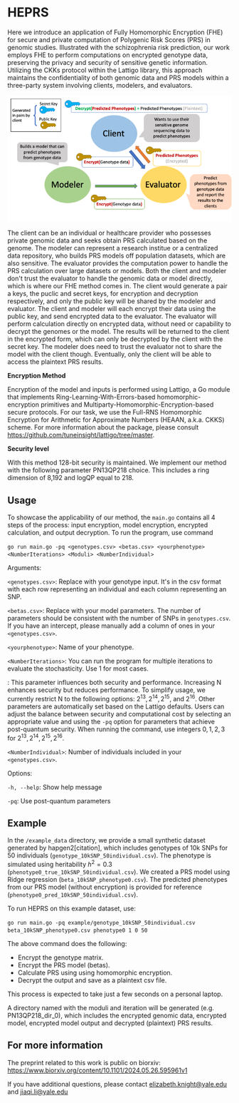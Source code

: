 # HEPRS

Here we introduce an application of Fully Homomorphic Encryption (FHE) for secure and private computation of Polygenic Risk Scores (PRS) in genomic studies. Illustrated with the schizophrenia risk prediction, our work employs FHE to perform computations on encrypted genotype data, preserving the privacy and security of sensitive genetic information. Utilizing the CKKs protocol within the Lattigo library, this approach maintains the confidentiality of both genomic data and PRS models within a three-party system involving clients, modelers, and evaluators. 

![text](fig1.png)

The client can be an individual or healthcare provider who possesses private genomic data and seeks obtain PRS calculated based on the genome. The modeler can represent a research institue or a centralized data repository, who builds PRS models off population datasets, which are also sensitive. The evaluator provides the computation power to handle the PRS calculation over large datasets or models. Both the client and modeler don't trust the evaluator to handle the genomic data or model directly, which is where our FHE method comes in. The client would generate a pair a keys, the puclic and secret keys, for encryption and decryption respectively, and only the public key will be shared by the modeler and evaluator. The client and modeler will each encrypt their data using the public key, and send encrypted data to the evaluator. The evaluator will perform calculation directly on encrypted data, without need or capability to decrypt the genomes or the model. The results will be returned to the client in the encrypted form, which can only be decrypted by the client with the secret key. The modeler does need to trust the evaluator not to share the model with the client though. Eventually, only the client will be able to access the plaintext PRS results.

**Encryption Method**

Encryption of the model and inputs is performed using Lattigo, a Go module that implements Ring-Learning-With-Errors-based homomorphic-encryption primitives and Multiparty-Homomorphic-Encryption-based secure protocols. For our task, we use the Full-RNS Homomorphic Encryption for Arithmetic for Approximate Numbers (HEAAN, a.k.a. CKKS) scheme. For more information about the package, please consult https://github.com/tuneinsight/lattigo/tree/master.

**Security level**

With this method 128-bit security is maintained. We implement our method with the following parameter PN13QP218 choice. This includes a ring dimension of 8,192 and logQP equal to 218.

## Usage

To showcase the applicability of our method, the `main.go` contains all 4 steps of the process: input encryption, model encryption, encrypted calculation, and output decryption. To run the program, use command

`go run main.go -pq <genotypes.csv> <betas.csv> <yourphenotype> <NumberIterations> <Moduli> <NumberIndividual>`

Arguments:

`<genotypes.csv>`: Replace with your genotype input. It's in the csv format with each row representing an individual and each column representing an SNP.

`<betas.csv>`: Replace with your model parameters. The number of parameters should be consistent with the number of SNPs in `genotypes.csv`. If you have an intercept, please manually add a column of ones in your `<genotypes.csv>`.

`<yourphenotype>`: Name of your phenotype.

`<NumberIterations>`: You can run the program for multiple iterations to evaluate the stochasticity. Use 1 for most cases.

<Moduli>: This parameter influences both security and performance. Increasing N enhances security but reduces performance. To simplify usage, we currently restrict N to the following options: $2^{13}, 2^{14}, 2^{15}$, and $2^{16}$. Other parameters are automatically set based on the Lattigo defaults. Users can adjust the balance between security and computational cost by selecting an appropriate value and using the `-pq` option for parameters that achieve post-quantum security. When running the command, use integers $0, 1, 2, 3$ for $2^{13}, 2^{14}, 2^{15}, 2^{16}$.

`<NumberIndividual>`: Number of individuals included in your `<genotypes.csv>`.

Options:

`-h, --help`: Show help message

`-pq`: Use post-quantum parameters

## Example

In the `/example_data` directory, we provide a small synthetic dataset generated by hapgen2[citation], which includes genotypes of 10k SNPs for 50 individuals (`genotype_10kSNP_50individual.csv`). The phenotype is simulated using heritability $h^2 = 0.3$ (`phenotype0_true_10kSNP_50individual.csv`). We created a PRS model using Ridge regression (`beta_10kSNP_phenotype0.csv`). The predicted phenotypes from our PRS model (without encryption) is provided for reference (`phenotype0_pred_10kSNP_50individual.csv`).

To run HEPRS on this example dataset, use:

`go run main.go -pq example/genotype_10kSNP_50individual.csv beta_10kSNP_phenotype0.csv phenotype0 1 0 50`

The above command does the following:

* Encrypt the genotype matrix.
* Encrypt the PRS model (betas).
* Calculate PRS using using homomorphic encryption.
* Decrypt the output and save as a plaintext csv file.

This process is expected to take just a few seconds on a personal laptop.

A directory named with the moduli and iteration will be generated (e.g. PN13QP218_dir_0), which includes the encrypted genomic data, encrypted model, encrypted model output and decrypted (plaintext) PRS results.

## For more information

The preprint related to this work is public on biorxiv: https://www.biorxiv.org/content/10.1101/2024.05.26.595961v1

If you have additional questions, please contact elizabeth.knight@yale.edu and jiaqi.li@yale.edu 
